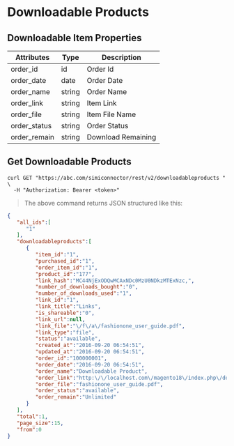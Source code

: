 # Downloadable Products

## Downloadable Item Properties

Attributes| Type| Description
--------- | ------- | -----------
order_id | id | Order Id
order_date | date | Order Date
order_name | string | Order Name
order_link | string | Item Link
order_file | string | Item File Name
order_status | string | Order Status
order_remain | string | Download Remaining


## Get Downloadable Products

```shell
curl GET "https://abc.com/simiconnector/rest/v2/downloadableproducts " \
  -H "Authorization: Bearer <token>"
```

> The above command returns JSON structured like this:

```json
{  
   "all_ids":[  
      "1"
   ],
   "downloadableproducts":[  
      {  
         "item_id":"1",
         "purchased_id":"1",
         "order_item_id":"1",
         "product_id":"177",
         "link_hash":"MC44NjExODQwMCAxNDc0MzU0NDkzMTExNzc,",
         "number_of_downloads_bought":"0",
         "number_of_downloads_used":"1",
         "link_id":"1",
         "link_title":"Links",
         "is_shareable":"0",
         "link_url":null,
         "link_file":"\/f\/a\/fashionone_user_guide.pdf",
         "link_type":"file",
         "status":"available",
         "created_at":"2016-09-20 06:54:51",
         "updated_at":"2016-09-20 06:54:51",
         "order_id":"100000001",
         "order_date":"2016-09-20 06:54:51",
         "order_name":"Downloadable Product",
         "order_link":"http:\/\/localhost.com\/magento18\/index.php\/downloadable\/download\/link\/id\/MC44NjExODQwMCAxNDc0MzU0NDkzMTExNzc,\/",
         "order_file":"fashionone_user_guide.pdf",
         "order_status":"available",
         "order_remain":"Unlimited"
      }
   ],
   "total":1,
   "page_size":15,
   "from":0
}
```


